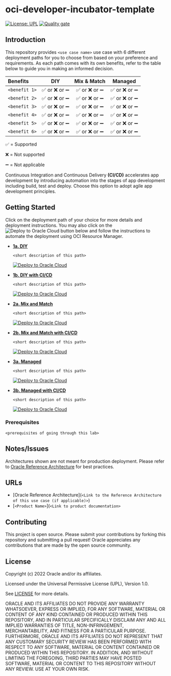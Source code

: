 # oci-developer-incubator-template

[![License: UPL](https://img.shields.io/badge/license-UPL-green)](https://img.shields.io/badge/license-UPL-green) [![Quality gate](https://sonarcloud.io/api/project_badges/quality_gate?project=oracle-devrel_oci-developer-incubator)](https://sonarcloud.io/dashboard?id=oracle-devrel_oci-developer-incubator)

## Introduction
This repository provides `<use case name>` use case with 6 different deployment paths for you to choose from based on your preference and requirements. As each path comes with its own benefits, refer to the table below to guide you in making an informed decision.

| Benefits | DIY | Mix & Match | Managed |
| :--- | :---: | :---: | :---: |
| `<benefit 1>` | :white_check_mark: or :x: or :heavy_minus_sign: | :white_check_mark: or :x: or :heavy_minus_sign: | :white_check_mark: or :x: or :heavy_minus_sign: |
| `<benefit 2>` | :white_check_mark: or :x: or :heavy_minus_sign: | :white_check_mark: or :x: or :heavy_minus_sign: | :white_check_mark: or :x: or :heavy_minus_sign: |
| `<benefit 3>` | :white_check_mark: or :x: or :heavy_minus_sign: | :white_check_mark: or :x: or :heavy_minus_sign: | :white_check_mark: or :x: or :heavy_minus_sign: |
| `<benefit 4>` | :white_check_mark: or :x: or :heavy_minus_sign: | :white_check_mark: or :x: or :heavy_minus_sign: | :white_check_mark: or :x: or :heavy_minus_sign: |
| `<benefit 5>` | :white_check_mark: or :x: or :heavy_minus_sign: | :white_check_mark: or :x: or :heavy_minus_sign: | :white_check_mark: or :x: or :heavy_minus_sign: |
| `<benefit 6>` | :white_check_mark: or :x: or :heavy_minus_sign: | :white_check_mark: or :x: or :heavy_minus_sign: | :white_check_mark: or :x: or :heavy_minus_sign: |

:white_check_mark: = Supported

:x: = Not supported

:heavy_minus_sign: = Not applicable

Continuous Integration and Continuous Delivery **(CI/CD)** accelerates app development by introducing automation into the stages of app development including build, test and deploy. Choose this option to adopt agile app development principles.

## Getting Started
Click on the deployment path of your choice for more details and deployment instructions. You may also click on the ![Deploy to Oracle Cloud](https://oci-resourcemanager-plugin.plugins.oci.oraclecloud.com/latest/deploy-to-oracle-cloud.svg) button below and follow the instructions to automate the deployment using OCI Resource Manager.

* [**1a. DIY**](1a_diy)

    `<short description of this path>`

    [![Deploy to Oracle Cloud](https://oci-resourcemanager-plugin.plugins.oci.oraclecloud.com/latest/deploy-to-oracle-cloud.svg)](1a_diy/terraform/README.md)     

* [**1b. DIY with CI/CD**](1b_diy_cicd)

    `<short description of this path>`

    [![Deploy to Oracle Cloud](https://oci-resourcemanager-plugin.plugins.oci.oraclecloud.com/latest/deploy-to-oracle-cloud.svg)](1b_diy_cicd/terraform/README.md)

* [**2a. Mix and Match**](2a_mixmatch)

    `<short description of this path>`

    [![Deploy to Oracle Cloud](https://oci-resourcemanager-plugin.plugins.oci.oraclecloud.com/latest/deploy-to-oracle-cloud.svg)](2a_mixmatch/terraform/README.md)

* [**2b. Mix and Match with CI/CD**](2b_mixmatch_cicd)

    `<short description of this path>`

    [![Deploy to Oracle Cloud](https://oci-resourcemanager-plugin.plugins.oci.oraclecloud.com/latest/deploy-to-oracle-cloud.svg)](2b_mixmatch_cicd/terraform/README.md)

* [**3a. Managed**](3a_managed)

    `<short description of this path>`

    [![Deploy to Oracle Cloud](https://oci-resourcemanager-plugin.plugins.oci.oraclecloud.com/latest/deploy-to-oracle-cloud.svg)](3a_managed/terraform/README.md)

* [**3b. Managed with CI/CD**](3b_managed_cicd)

    `<short description of this path>`

    [![Deploy to Oracle Cloud](https://oci-resourcemanager-plugin.plugins.oci.oraclecloud.com/latest/deploy-to-oracle-cloud.svg)](3b_managed_cicd/terraform/README.md)


### Prerequisites
`<prerequisites of going through this lab>`

## Notes/Issues
Architectures shown are not meant for production deployment. Please refer to [Oracle Reference Architecture](https://docs.oracle.com/en/solutions/ha-web-app/index.html) for best practices.

## URLs
* [Oracle Reference Architecture](`<Link to the Reference Architecture of this use case (if applicable)>`)
* [`<Product Name>`](`<Link to product documentation>`

## Contributing
This project is open source.  Please submit your contributions by forking this repository and submitting a pull request!  Oracle appreciates any contributions that are made by the open source community.

## License
Copyright (c) 2022 Oracle and/or its affiliates.

Licensed under the Universal Permissive License (UPL), Version 1.0.

See [LICENSE](LICENSE) for more details.

ORACLE AND ITS AFFILIATES DO NOT PROVIDE ANY WARRANTY WHATSOEVER, EXPRESS OR IMPLIED, FOR ANY SOFTWARE, MATERIAL OR CONTENT OF ANY KIND CONTAINED OR PRODUCED WITHIN THIS REPOSITORY, AND IN PARTICULAR SPECIFICALLY DISCLAIM ANY AND ALL IMPLIED WARRANTIES OF TITLE, NON-INFRINGEMENT, MERCHANTABILITY, AND FITNESS FOR A PARTICULAR PURPOSE.  FURTHERMORE, ORACLE AND ITS AFFILIATES DO NOT REPRESENT THAT ANY CUSTOMARY SECURITY REVIEW HAS BEEN PERFORMED WITH RESPECT TO ANY SOFTWARE, MATERIAL OR CONTENT CONTAINED OR PRODUCED WITHIN THIS REPOSITORY. IN ADDITION, AND WITHOUT LIMITING THE FOREGOING, THIRD PARTIES MAY HAVE POSTED SOFTWARE, MATERIAL OR CONTENT TO THIS REPOSITORY WITHOUT ANY REVIEW. USE AT YOUR OWN RISK. 